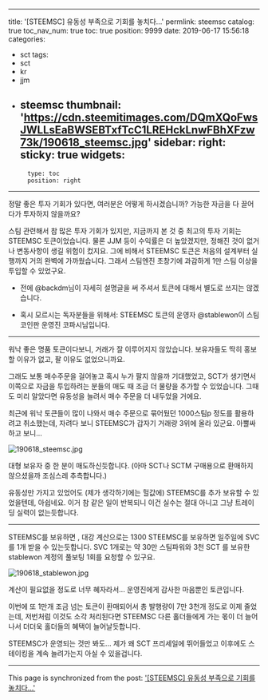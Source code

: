 
---
title: '[STEEMSC] 유동성 부족으로 기회를 놓치다...'
permlink: steemsc
catalog: true
toc_nav_num: true
toc: true
position: 9999
date: 2019-06-17 15:56:18
categories:
- sct
tags:
- sct
- kr
- jjm
- steemsc
thumbnail: 'https://cdn.steemitimages.com/DQmXQoFwsJWLLsEaBWSEBTxfTcC1LREHckLnwFBhXFzw73k/190618_steemsc.jpg'
sidebar:
    right:
        sticky: true
widgets:
    -
        type: toc
        position: right
---


정말 좋은 투자 기회가 있다면, 여러분은 어떻게 하시겠습니까? 가능한 자금을 다 끌어다가 투자하지 않을까요?

스팀 관련해서 참 많은 투자 기회가 있지만, 지금까지 본 것 중 최고의 투자 기회는 STEEMSC 토큰이었습니다. 물론 JJM 등이 수익률은 더 높았겠지만, 정해진 것이 없거나 변동사항이 생길 위험이 컸지요. 그에 비해서 STEEMSC 토큰은 처음의 설계부터 실행까지 거의 완벽에 가까웠습니다. 그래서 스팀엔진 초창기에 과감하게 1만 스팀 이상을 투입할 수 있었구요.

* 전에 @backdm님이 자세히 설명글을 써 주셔서 토큰에 대해서 별도로 쓰지는 않겠습니다.

* 혹시 모르시는 독자분들을 위해서: STEEMSC 토큰의 운영자 @stablewon이 스팀코인판 운영진 코파시님입니다.

---

워낙 좋은 명품 토큰이다보니, 거래가 잘 이루어지지 않았습니다. 보유자들도 딱히 홍보할 이유가 없고, 팔 이유도 없었으니까요. 

그래도 보통 매수주문을 걸어놓고 혹시 누가 팔지 않을까 기대했었고, SCT가 생기면서 이쪽으로 자금을 투입하려는 분들의 매도 때 조금 더 물량을 추가할 수 있었습니다. 그때도 미리 알았다면 유동성을 늘려서 매수 주문을 더 내두었을 거에요.

최근에 워낙 토큰들이 많이 나와서 매수 주문으로 묶어뒀던 1000스팀p 정도를 활용하려고 취소했는데, 자려다 보니 STEEMSC가 갑자기 거래량 3위에 올라 있군요. 아뿔싸 하고 보니...

![190618_steemsc.jpg](https://cdn.steemitimages.com/DQmXQoFwsJWLLsEaBWSEBTxfTcC1LREHckLnwFBhXFzw73k/190618_steemsc.jpg)
<br>

대형 보유자 중 한 분이 매도하신듯합니다. (아마 SCT나 SCTM 구매용으로 환매하지 않으셨을까 조심스레 추측합니다.)

유동성만 가지고 있었어도 (제가 생각하기에는 헐값에) STEEMSC를 추가 보유할 수 있었을텐데, 아쉽네요. 이거 참 같은 일이 반복되니 이건 실수는 절대 아니고 그냥 트레이딩 실력이 없는듯합니다.

---

STEEMSC를 보유하면 , 대강 계산으로는 1300 STEEMSC를 보유하면 일주일에 SVC를 1개 받을 수 있는듯합니다. SVC 1개로는 약 30만 스팀파워와 3천 SCT 를 보유한 stablewon 계정의 풀보팅 1회를 요청할 수 있구요.

![190618_stablewon.jpg](https://cdn.steemitimages.com/DQmbTRkQTKaDvppqTFoyvrGaNXzLPaFuP6RW2sdFMsLb1zE/190618_stablewon.jpg)

계산이 필요없을 정도로 너무 혜자라서... 운영진에게 감사한 마음뿐인 토큰입니다. 

이번에 또 1만개 조금 넘는 토큰이 환매되어서 총 발행량이 7만 3천개 정도로 이제 줄었는데, 저번처럼 이것도 소각 처리된다면 STEEMSC 다른 홀더들에게 가는 몫이 더 늘어나서 더더욱 홀더들의 혜택이 늘어날듯합니다.

STEEMSC가 운영되는 것만 봐도... 제가 왜 SCT 프리세일에 뛰어들었고 이후에도 스테이킹을 계속 늘려가는지 아실 수 있을겁니다.

- - -

This page is synchronized from the post: ['[STEEMSC] 유동성 부족으로 기회를 놓치다...'](https://steemit.com/@glory7/steemsc)
